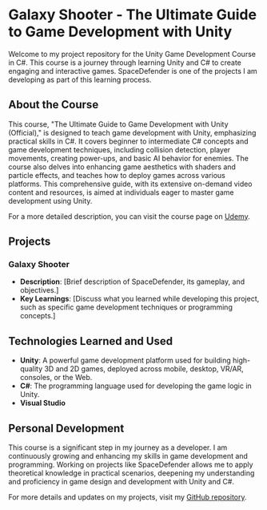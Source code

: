 # Galaxy Shooter - The Ultimate Guide to Game Development with Unity

Welcome to my project repository for the Unity Game Development Course in C#. This course is a journey through learning Unity and C# to create engaging and interactive games. SpaceDefender is one of the projects I am developing as part of this learning process.

## About the Course

This course, "The Ultimate Guide to Game Development with Unity (Official)," is designed to teach game development with Unity, emphasizing practical skills in C#. It covers beginner to intermediate C# concepts and game development techniques, including collision detection, player movements, creating power-ups, and basic AI behavior for enemies. The course also delves into enhancing game aesthetics with shaders and particle effects, and teaches how to deploy games across various platforms. This comprehensive guide, with its extensive on-demand video content and resources, is aimed at individuals eager to master game development using Unity.

For a more detailed description, you can visit the course page on [Udemy](https://www.udemy.com/share/101WZg3@TtuuUulr014rLx7Mv9EGy__MEk11V4kpGABwc5C0921jNIwWF0-1A8bkYpc2iw==/).

## Projects

### Galaxy Shooter
- **Description**: [Brief description of SpaceDefender, its gameplay, and objectives.]
- **Key Learnings**: [Discuss what you learned while developing this project, such as specific game development techniques or programming concepts.]

## Technologies Learned and Used

- **Unity**: A powerful game development platform used for building high-quality 3D and 2D games, deployed across mobile, desktop, VR/AR, consoles, or the Web.
- **C#**: The programming language used for developing the game logic in Unity.
- **Visual Studio**

## Personal Development

This course is a significant step in my journey as a developer. I am continuously growing and enhancing my skills in game development and programming. Working on projects like SpaceDefender allows me to apply theoretical knowledge in practical scenarios, deepening my understanding and proficiency in game design and development with Unity and C#.

For more details and updates on my projects, visit my [GitHub repository](https://github.com/rubenocasio/SpaceDefender/tree/main).
